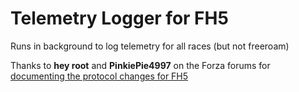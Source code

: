 # Telemetry Logger for FH5
Runs in background to log telemetry for all races (but not freeroam)

Thanks to **hey root** and **PinkiePie4997** on the Forza forums for [documenting the protocol changes for FH5](https://forums.forza.net/t/data-out-telemetry-variables-and-structure/535984/18)
